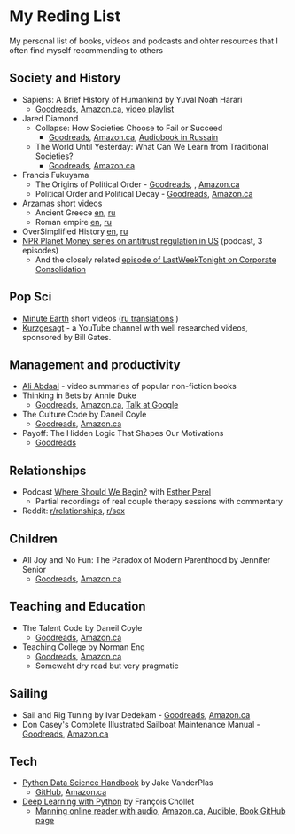 # My Reding List
My personal list of books, videos and podcasts and ohter resources that I often find myself recommending to others


## Society and History
 - Sapiens: A Brief History of Humankind by Yuval Noah Harari
   - [Goodreads](https://www.goodreads.com/book/show/23692271-sapiens), [Amazon.ca](https://amzn.to/2HVprkO), [video playlist](https://www.youtube.com/watch?v=xQ4eg7Zj5OY&list=PLE-kxvSEhkzDEmLQx3RE09aKO4WS-M84t&index=4)
 - Jared Diamond
   - Collapse: How Societies Choose to Fail or Succeed
     - [Goodreads](https://www.goodreads.com/book/show/475.Collapse), [Amazon.ca](https://amzn.to/2VeMCcE), [Audiobook in Russain](https://www.litres.ru/dzhared-m-daymond/kollaps-pochemu-odni-obschestva-prihodyat-k-procvetaniu-a-drugie-k-gibeli-22166043/)
   - The World Until Yesterday: What Can We Learn from Traditional Societies? 
     - [Goodreads](https://www.goodreads.com/book/show/15766601-the-world-until-yesterday), [Amazon.ca](https://amzn.to/2HSuiDf)
 - Francis Fukuyama
   - The Origins of Political Order - [Goodreads](https://www.goodreads.com/book/show/9704856-the-origins-of-political-order), , [Amazon.ca](https://amzn.to/2I6mc9u)
   - Political Order and Political Decay - [Goodreads](https://www.goodreads.com/book/show/20575435-political-order-and-political-decay), [Amazon.ca](https://amzn.to/2HU2Chs)
 - Arzamas short videos
   - Ancient Greece [en](https://www.youtube.com/watch?v=gFRxmi4uCGo), [ru](https://www.youtube.com/watch?v=LJdhEpJ03Ug)
   - Roman empire [en](https://www.youtube.com/watch?v=46ZXl-V4qwY&t=74s), [ru](https://www.youtube.com/watch?v=LqB2pZXEfO4)
 - OverSimplified History [en](https://www.youtube.com/watch?v=dHSQAEam2yc&list=PLQw_XrMliWVYSc66IpEnrr1MxCxy0H1SH), [ru](https://www.youtube.com/watch?v=b4PaJoT0Vrk&list=PLXqw_bOXdl5Va11yj3LHzI7WpakXbo05I)
 - [NPR Planet Money series on antitrust regulation in US](https://www.npr.org/sections/money/2019/03/20/704426033/antitrust-in-america) (podcast, 3 episodes)
    - And the closely related [episode of LastWeekTonight on Corporate Consolidation](https://www.youtube.com/watch?v=00wQYmvfhn4)

## Pop Sci
 - [Minute Earth](https://www.youtube.com/c/minuteearth/featured) short videos ([ru translations](https://www.youtube.com/channel/UCgzrbDysFjurki-QR3YLKzg) )
 - [Kurzgesagt](https://www.youtube.com/user/Kurzgesagt) - a YouTube channel with well researched videos, sponsored by Bill Gates.

## Management and productivity
  - [Ali Abdaal](https://www.youtube.com/channel/UCoOae5nYA7VqaXzerajD0lg) - video summaries of popular non-fiction books 
  - Thinking in Bets by Annie Duke
    - [Goodreads](https://www.goodreads.com/book/show/35957157-thinking-in-bets), [Amazon.ca](https://amzn.to/2CSuXAr), [Talk at Google](https://www.youtube.com/watch?v=uYNsSeYjkp4)
  - The Culture Code by Daneil Coyle
    - [Goodreads](https://www.goodreads.com/book/show/33517721-the-culture-code), [Amazon.ca](https://amzn.to/2CPQWrV)
  - Payoff: The Hidden Logic That Shapes Our Motivations
    - [Goodreads](https://www.goodreads.com/book/show/29430779-payoff)

## Relationships
 - Podcast [Where Should We Begin?](https://www.estherperel.com/podcast) with [Esther Perel](https://en.wikipedia.org/wiki/Esther_Perel)
   - Partial recordings of real couple therapy sessions with commentary
 - Reddit: [r/relationships](https://www.reddit.com/r/relationships), [r/sex](https://www.reddit.com/r/sex)

## Children
 - All Joy and No Fun: The Paradox of Modern Parenthood by Jennifer Senior
   - [Goodreads](https://www.goodreads.com/book/show/17383921-all-joy-and-no-fun), [Amazon.ca](https://amzn.to/2Ulh6wA)

## Teaching and Education
 - The Talent Code by Daneil Coyle
   - [Goodreads](https://www.goodreads.com/book/show/5771014-the-talent-code), [Amazon.ca](https://amzn.to/2HVVst8)
 - Teaching College by Norman Eng
   - [Goodreads](https://www.goodreads.com/book/show/33948880-teaching-college), [Amazon.ca](https://amzn.to/2CTaawA)
   - Somewaht dry read but very pragmatic

## Sailing
 - Sail and Rig Tuning by Ivar Dedekam - [Goodreads](https://www.goodreads.com/book/show/927889.Sail_and_Rig_Tuning), [Amazon.ca](https://amzn.to/2UtMr01)
 - Don Casey's Complete Illustrated Sailboat Maintenance Manual - [Goodreads](https://www.goodreads.com/book/show/1443179.Don_Casey_s_Complete_Illustrated_Sailboat_Maintenance_Manual), [Amazon.ca](https://amzn.to/2FOkGps)

## Tech
  - [Python Data Science Handbook](https://jakevdp.github.io/PythonDataScienceHandbook/) by Jake VanderPlas
    - [GitHub](https://github.com/jakevdp/PythonDataScienceHandbook), [Amazon.ca](https://amzn.to/2CUjNex)
  - [Deep Learning with Python](https://www.manning.com/books/deep-learning-with-python) by François Chollet
    - [Manning online reader with audio](https://livebook.manning.com/#!/book/deep-learning-with-python/chapter-1/), [Amazon.ca](https://amzn.to/2FEZDpi), [Audible](https://www.audible.com/pd/Deep-Learning-with-Python-Audiobook/B07H5TZ6KN), [Book GitHub page](https://github.com/fchollet/deep-learning-with-python-notebooks)
  
